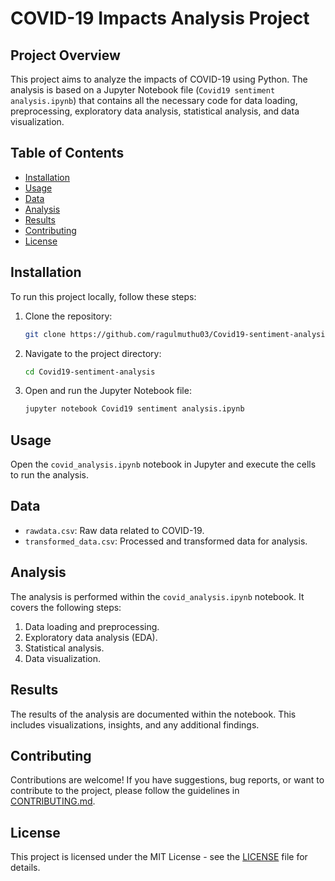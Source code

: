 # COVID-19 Impacts Analysis Project

## Project Overview

This project aims to analyze the impacts of COVID-19 using Python. The analysis is based on a Jupyter Notebook file (`Covid19 sentiment analysis.ipynb`) that contains all the necessary code for data loading, preprocessing, exploratory data analysis, statistical analysis, and data visualization.

## Table of Contents

- [Installation](#installation)
- [Usage](#usage)
- [Data](#data)
- [Analysis](#analysis)
- [Results](#results)
- [Contributing](#contributing)
- [License](#license)

## Installation

To run this project locally, follow these steps:

1. Clone the repository:

    ```bash
    git clone https://github.com/ragulmuthu03/Covid19-sentiment-analysis.git
    ```

2. Navigate to the project directory:

    ```bash
    cd Covid19-sentiment-analysis
    ```

3. Open and run the Jupyter Notebook file:

    ```bash
    jupyter notebook Covid19 sentiment analysis.ipynb
    ```

## Usage

Open the `covid_analysis.ipynb` notebook in Jupyter and execute the cells to run the analysis.

## Data

- `rawdata.csv`: Raw data related to COVID-19.
- `transformed_data.csv`: Processed and transformed data for analysis.

## Analysis

The analysis is performed within the `covid_analysis.ipynb` notebook. It covers the following steps:

1. Data loading and preprocessing.
2. Exploratory data analysis (EDA).
3. Statistical analysis.
4. Data visualization.

## Results

The results of the analysis are documented within the notebook. This includes visualizations, insights, and any additional findings.

## Contributing

Contributions are welcome! If you have suggestions, bug reports, or want to contribute to the project, please follow the guidelines in [CONTRIBUTING.md](CONTRIBUTING.md).

## License

This project is licensed under the MIT License - see the [LICENSE](LICENSE) file for details.
